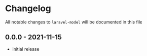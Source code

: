 # Changelog

All notable changes to `laravel-model` will be documented in this file

## 0.0.0 - 2021-11-15

- initial release
